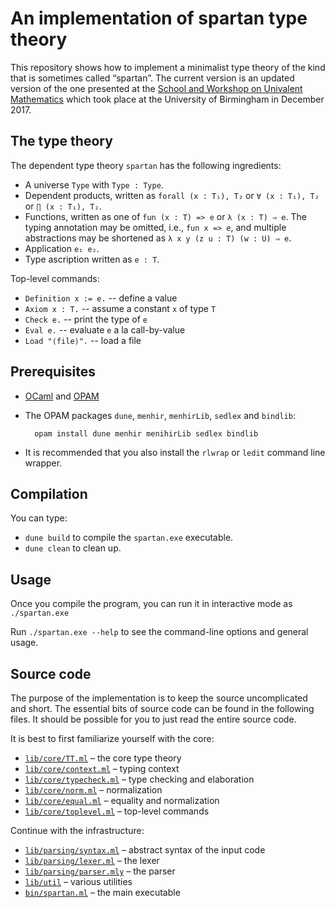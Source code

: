 # An implementation of spartan type theory

This repository shows how to implement a minimalist type theory of the kind that is sometimes
called “spartan”. The current version is an updated version of the one presented at the
[School and Workshop on Univalent Mathematics](https://unimath.github.io/bham2017/) which took
place at the University of Birmingham in December 2017.

## The type theory

The dependent type theory `spartan` has the following ingredients:

* A universe `Type` with `Type : Type`.
* Dependent products, written as `forall (x : T₁), T₂` or `∀ (x : T₁), T₂` or `∏ (x : T₁), T₂`.
* Functions, written as one of `fun (x : T) => e` or `λ (x : T) ⇒ e`. The typing annotation may
  be omitted, i.e., `fun x => e`, and multiple abstractions may be shortened as
  `λ x y (z u : T) (w : U) ⇒ e`.
* Application `e₁ e₂`.
* Type ascription written as `e : T`.

Top-level commands:

* `Definition x := e.` -- define a value
* `Axiom x : T.` -- assume a constant `x` of type `T`
* `Check e.` -- print the type of `e`
* `Eval e.` -- evaluate `e` a la call-by-value
* `Load "⟨file⟩".` -- load a file

## Prerequisites

* [OCaml](https://ocaml.org) and [OPAM](https://opam.ocaml.org)

* The OPAM packages `dune`, `menhir`, `menhirLib`, `sedlex` and `bindlib`:

        opam install dune menhir menihirLib sedlex bindlib

* It is recommended that you also install the `rlwrap` or `ledit` command line wrapper.

## Compilation

You can type:

* `dune build` to compile the `spartan.exe` executable.
* `dune clean` to clean up.

## Usage

Once you compile the program, you can run it in interactive mode as `./spartan.exe`

Run `./spartan.exe --help` to see the command-line options and general usage.


## Source code

The purpose of the implementation is to keep the source uncomplicated and short. The
essential bits of source code can be found in the following files. It should be possible
for you to just read the entire source code.

It is best to first familiarize yourself with the core:

* [`lib/core/TT.ml`](./lib/core/TT.ml) – the core type theory
* [`lib/core/context.ml`](./lib/core/context.ml) – typing context
* [`lib/core/typecheck.ml`](./lib/core/typecheck.ml) – type checking and elaboration
* [`lib/core/norm.ml`](./lib/core/norm.ml) – normalization
* [`lib/core/equal.ml`](./lib/core/equal.ml) – equality and normalization
* [`lib/core/toplevel.ml`](./lib/core/toplevel.ml) – top-level commands

Continue with the infrastructure:

* [`lib/parsing/syntax.ml`](./lib/parsing/syntax.ml) – abstract syntax of the input code
* [`lib/parsing/lexer.ml`](./lib/parsing/lexer.ml) – the lexer
* [`lib/parsing/parser.mly`](./lib/parsing/parser.mly) – the parser
* [`lib/util`](./lib/util) – various utilities
* [`bin/spartan.ml`](bin/spartan.ml) – the main executable

